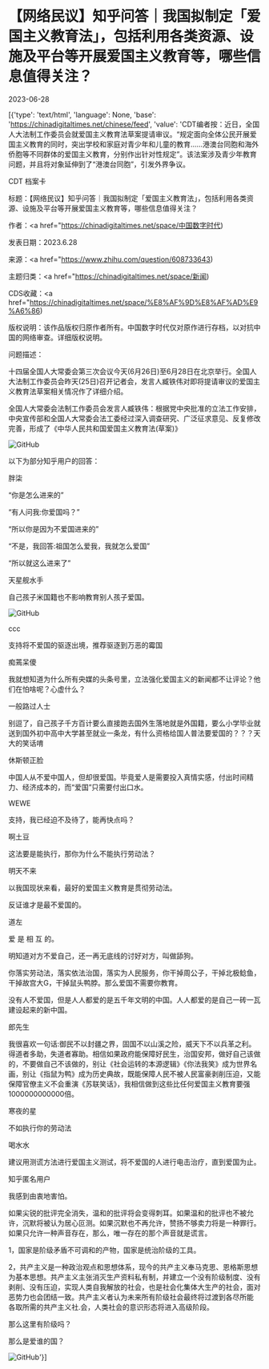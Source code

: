 # 【网络民议】知乎问答｜我国拟制定「爱国主义教育法」，包括利用各类资源、设施及平台等开展爱国主义教育等，哪些信息值得关注？

2023-06-28

[{'type': 'text/html', 'language': None, 'base': 'https://chinadigitaltimes.net/chinese/feed', 'value': 'CDT编者按：近日，全国人大法制工作委员会就爱国主义教育法草案提请审议。“规定面向全体公民开展爱国主义教育的同时，突出学校和家庭对青少年和儿童的教育&#8230;&#8230;港澳台同胞和海外侨胞等不同群体的爱国主义教育，分别作出针对性规定”。该法案涉及青少年教育问题，并且将对象延伸到了“港澳台同胞”，引发外界争议。



CDT 档案卡

标题：【网络民议】知乎问答｜我国拟制定「爱国主义教育法」，包括利用各类资源、设施及平台等开展爱国主义教育等，哪些信息值得关注？

作者：<a href="https://chinadigitaltimes.net/space/中国数字时代)

发表日期：2023.6.28

来源：<a href="https://www.zhihu.com/question/608733643)

主题归类：<a href="https://chinadigitaltimes.net/space/新闻)

CDS收藏：<a href="https://chinadigitaltimes.net/space/%E8%AF%9D%E8%AF%AD%E9%A6%86)

版权说明：该作品版权归原作者所有。中国数字时代仅对原作进行存档，以对抗中国的网络审查。详细版权说明。





问题描述：



十四届全国人大常委会第三次会议今天(6月26日)至6月28日在北京举行。全国人大法制工作委员会昨天(25日)召开记者会，发言人臧铁伟对即将提请审议的爱国主义教育法草案相关情况作了详细介绍。

全国人大常委会法制工作委员会发言人臧铁伟：根据党中央批准的立法工作安排，中央宣传部和全国人大常委会法工委经过深入调查研究、广泛征求意见、反复修改完善，形成了《中华人民共和国爱国主义教育法(草案)》



![GitHub](https://chinadigitaltimes.net/chinese/files/2023/06/Screen-Shot-2023-06-28-at-1.07.35-pm.png)

以下为部分知乎用户的回答：

胖柒

“你是怎么进来的”

“有人问我:你爱国吗？”

“所以你是因为不爱国进来的”

“不是，我回答:祖国怎么爱我，我就怎么爱国”

“所以就这么进来了”

天星舰水手

自己孩子米国籍也不影响教育别人孩子爱国。

![GitHub](https://chinadigitaltimes.net/chinese/files/2023/06/post-697652-649ba3c572060.)

ccc

支持将不爱国的驱逐出境，推荐驱逐到万恶的霉国

痴蔫呆傻

我就想知道为什么所有央媒的头条号里，立法强化爱国主义的新闻都不让评论？他们在怕啥呢？心虚什么？

一般路过人士

别逗了，自己孩子千方百计要么直接跑去国外生落地就是外国籍，要么小学毕业就送到国外初中高中大学甚至就业一条龙，有什么资格给国人普法要爱国的？？？天大的笑话唷

休斯顿正脸

中国人从不爱中国人，但却很爱国。毕竟爱人是需要投入真情实感，付出时间精力、经济成本的，而“爱国”只需要付出口水。

WEWE

支持，我已经迫不及待了，能再快点吗？

啊土豆

这法要是能执行，那你为什么不能执行劳动法？

明天不来

以我国现状来看，最好的爱国主义教育是贯彻劳动法。

反证谁才是最不爱国的。

道左

爱 是 相 互 的。

明知道对方不爱自己，还一再无底线的讨好对方，叫做舔狗。

你落实劳动法，落实依法治国，落实为人民服务，你干掉周公子，干掉北极鲶鱼，干掉故宫大G，干掉鼠头鸭脖。那么爱国不需要你教育。

没有人不爱国，但是人人都爱的是五千年文明的中国。人人都爱的是自己一砖一瓦建设起来的新中国。

郎先生

我很喜欢一句话:御民不以封疆之界，固国不以山溪之险，威天下不以兵革之利。得道者多助，失道者寡助。相信如果政府能保障好民生，治国安邦，做好自己该做的，不要做自己不该做的，别让《社会运转的本源逻辑》《你法我笑》成为世界名画，别让《指鼠为鸭》成为历史典故，既能保障人民不被人民富豪剥削压迫，又能保障官僚主义不会重演《苏联笑话》，我相信做到这些比任何爱国主义教育要强1000000000000倍。

寒夜的星

不如执行你的劳动法

喝水水

建议用测谎方法进行爱国主义测试，将不爱国的人进行电击治疗，直到爱国为止。

知乎匿名用户

我感到由衷地害怕。

如果尖锐的批评完全消失，温和的批评将会变得刺耳。如果温和的批评也不被允许，沉默将被认为居心叵测。如果沉默也不再允许，赞扬不够卖力将是一种罪行。如果只允许一种声音存在，那么，唯一存在的那个声音就是谎言。

1，国家是阶级矛盾不可调和的产物，国家是统治阶级的工具。

2，共产主义是一种政治观点和思想体系，现今的共产主义奉马克思、恩格斯思想为基本思想。共产主义主张消灭生产资料私有制，并建立一个没有阶级制度、没有剥削、没有压迫，实现人类自我解放的社会，也是社会化集体大生产的社会，面对恶势力也会团结一致。共产主义者认为未来所有阶级社会最终将过渡到各尽所能 各取所需的共产主义社.会，人类社会的意识形态将进入高级阶段。

那么这里有阶级吗？

那么是爱谁的国？

![GitHub](https://chinadigitaltimes.net/chinese/files/2023/06/post-697652-649ba3c5899ee.)'}]